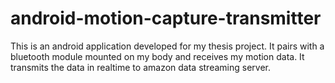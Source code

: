 # android-motion-capture-transmitter
This is an android application developed for my thesis project. It pairs with a bluetooth module mounted on my body and receives my motion data. It transmits the data in realtime to amazon data streaming server.
